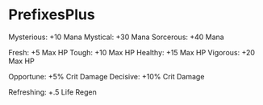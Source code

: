 # PrefixesPlus

Mysterious: +10 Mana
Mystical: +30 Mana
Sorcerous: +40 Mana

Fresh: +5 Max HP
Tough: +10 Max HP
Healthy: +15 Max HP
Vigorous: +20 Max HP

Opportune: +5% Crit Damage
Decisive: +10% Crit Damage

Refreshing: +.5 Life Regen
